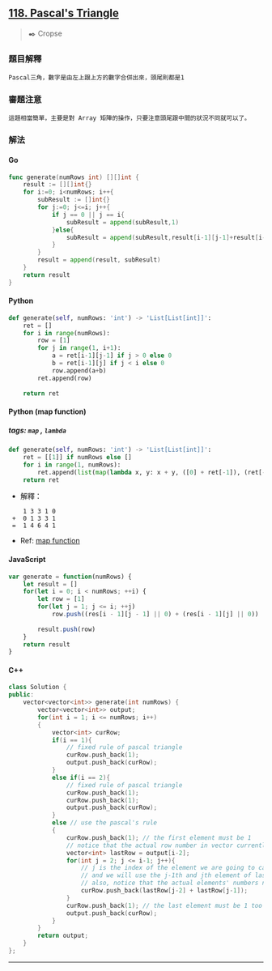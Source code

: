 ## [118. Pascal's Triangle](https://leetcode.com/problems/pascals-triangle/submissions/)
> :black_nib: Cropse
### 題目解釋
    Pascal三角，數字是由左上跟上方的數字合併出來，頭尾則都是1
### 審題注意
    這題相當簡單，主要是對 Array 矩陣的操作，只要注意頭尾跟中間的狀況不同就可以了。
### 解法
#### Go
```go
func generate(numRows int) [][]int {
    result := [][]int{}
    for i:=0; i<numRows; i++{
        subResult := []int{}
        for j:=0; j<=i; j++{
            if j == 0 || j == i{
                subResult = append(subResult,1)    
            }else{
                subResult = append(subResult,result[i-1][j-1]+result[i-1][j])
            }
        }
        result = append(result, subResult)
    }
    return result
}
```

#### Python
```python
def generate(self, numRows: 'int') -> 'List[List[int]]':
    ret = []
    for i in range(numRows):
        row = [1]
        for j in range(1, i+1):
            a = ret[i-1][j-1] if j > 0 else 0
            b = ret[i-1][j] if j < i else 0
            row.append(a+b)
        ret.append(row)
    
    return ret
```

#### Python (map function)
##### tags: `map` , `lambda`
```python
def generate(self, numRows: 'int') -> 'List[List[int]]':
    ret = [[1]] if numRows else []
    for i in range(1, numRows):
        ret.append(list(map(lambda x, y: x + y, ([0] + ret[-1]), (ret[-1] + [0]))))
    return ret
```
- 解釋：
```
    1 3 3 1 0 
 +  0 1 3 3 1
 =  1 4 6 4 1
```
- Ref: [map function](http://www.runoob.com/python/python-func-map.html)

#### JavaScript
```javascript
var generate = function(numRows) {
    let result = []
    for(let i = 0; i < numRows; ++i) {
        let row = [1]
        for(let j = 1; j <= i; ++j)
            row.push((res[i - 1][j - 1] || 0) + (res[i - 1][j] || 0))
        
        result.push(row)
    }
    return result
}
```

#### C++
```C++
class Solution {
public:
    vector<vector<int>> generate(int numRows) {
        vector<vector<int>> output;
        for(int i = 1; i <= numRows; i++)
        {
            vector<int> curRow;
            if(i == 1){
                // fixed rule of pascal triangle
                curRow.push_back(1);
                output.push_back(curRow);
            }
            else if(i == 2){
                // fixed rule of pascal triangle
                curRow.push_back(1);
                curRow.push_back(1);
                output.push_back(curRow);
            }
            else // use the pascal's rule
            {
                curRow.push_back(1); // the first element must be 1
                // notice that the actual row number in vector currently is i-1, so lastRow = i-2
                vector<int> lastRow = output[i-2]; 
                for(int j = 2; j <= i-1; j++){ 
                    // j is the index of the element we are going to calculate in curRow
                    // and we will use the j-1th and jth element of lastRow to calculate
                    // also, notice that the actual elements' numbers need to minus one to fetch
                    curRow.push_back(lastRow[j-2] + lastRow[j-1]);
                }
                curRow.push_back(1); // the last element must be 1 too
                output.push_back(curRow);
            }
        }
        return output;
    }
};
```
---

